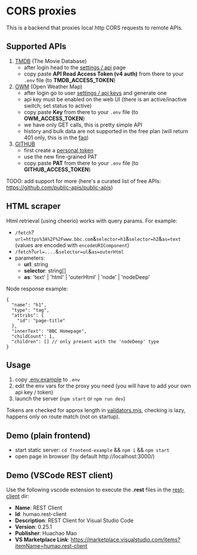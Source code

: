 # CORS proxies

This is a backend that proxies local http CORS requests to remote APIs.

## Supported APIs

1. [TMDB](https://www.themoviedb.org/documentation/api) (The Movie Database)
   - after login head to the [settings / api](https://www.themoviedb.org/settings/api) page
   - copy paste **API Read Access Token (v4 auth)** from there to your `.env` file (to **TMDB_ACCESS_TOKEN**)
2. [OWM](https://openweathermap.org/api) (Open Weather Map)
   - after login go to user [settings / api keys](https://home.openweathermap.org/api_keys) and generate one
   - api key must be enabled on the web UI (there is an active/inactive switch; set status to active)
   - copy paste **Key** from there to your `.env` file (to **OWM_ACCESS_TOKEN**)
   - we have only GET calls, this is pretty simple API
   - history and bulk data are not supported in the free plan (will return 401 only, this is in the [faq](https://openweathermap.org/faq#error401))
3. [GITHUB](https://docs.github.com/en/rest)
   - first create a [personal token](https://github.com/settings/tokens)
   - use the new fine-grained PAT
   - copy paste **PAT** from there to your `.env` file (to **GITHUB_ACCESS_TOKEN**)

TODO: add support for more
(here's a curated list of free APIs: https://github.com/public-apis/public-apis)

## HTML scraper

Html retrieval (using cheerio) works with query params. For example:

- `/fetch`?`url=https%3A%2F%2Fwww.bbc.com`&`selector=h1`&`selector=h2`&`as=text` (values are encoded with `encodeURIComponent`)
- `/fetch`?`url=....`&`selector=ul`&`as=outerHtml`
- parameters:
  - **url**: string
  - **selector**: string[]
  - **as**: 'text' | 'html' | 'outerHtml' | 'node' | 'nodeDeep'

Node response example:

```jsonc
{
  "name": "h1",
  "type": "tag",
  "attribs": {
    "id": "page-title"
  },
  "innerText": "BBC Homepage",
  "childCount": 1,
  "children": [] // only present with the 'nodeDeep' type
}
```

## Usage

1. copy [.env.example](./.env.example) to `.env`
2. edit the env vars for the proxy you need (you will have to add your own api key / token)
3. launch the server (`npm start` or `npm run dev`)

Tokens are checked for approx length in [validators.mjs](./src/validators.mjs), checking is lazy,
happens only on route match (not on startup).

## Demo (plain frontend)

- start static server: `cd frontend-example` && `npm i` && `npm start`
- open page in browser (by default http://localhost:3000/)

## Demo (VSCode REST client)

Use the following vscode extension to execute the **.rest** files in the [rest-client](./rest-client) dir:

- **Name**: REST Client
- **Id**: humao.rest-client
- **Description**: REST Client for Visual Studio Code
- **Version**: 0.25.1
- **Publisher**: Huachao Mao
- **VS Marketplace Link**: https://marketplace.visualstudio.com/items?itemName=humao.rest-client
